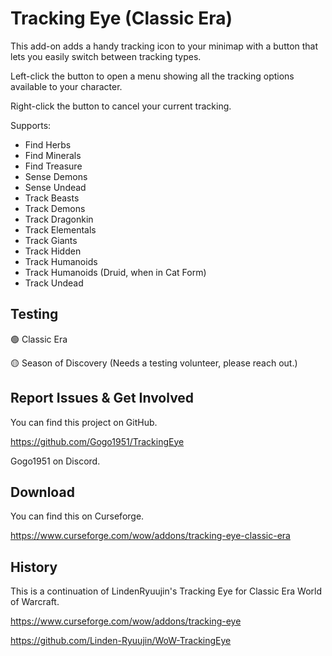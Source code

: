 # Tracking Eye (Classic Era)

This add-on adds a handy tracking icon to your minimap with a button that lets you easily switch between tracking types.

Left-click the button to open a menu showing all the tracking options available to your character.

Right-click the button to cancel your current tracking.

Supports:

* Find Herbs
* Find Minerals
* Find Treasure
* Sense Demons
* Sense Undead
* Track Beasts
* Track Demons
* Track Dragonkin
* Track Elementals
* Track Giants
* Track Hidden
* Track Humanoids
* Track Humanoids (Druid, when in Cat Form)
* Track Undead

## Testing

🟢 Classic Era

🟡 Season of Discovery (Needs a testing volunteer, please reach out.)

## Report Issues & Get Involved

You can find this project on GitHub.

https://github.com/Gogo1951/TrackingEye

Gogo1951 on Discord.

## Download

You can find this on Curseforge.

https://www.curseforge.com/wow/addons/tracking-eye-classic-era

## History

This is a continuation of LindenRyuujin's Tracking Eye for Classic Era World of Warcraft.

https://www.curseforge.com/wow/addons/tracking-eye

https://github.com/Linden-Ryuujin/WoW-TrackingEye

